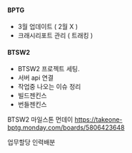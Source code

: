 



#### BPTG
 - 3월 업데이트 ( 2월 X )
 - 크래시리포트 관리 ( 트래킹 )


#### BTSW2
- BTSW2 프로젝트 세팅.
 - 서버 api 연결
 - 작업중 나오는 이슈 정리
 - 빌드젠킨스
 - 번들젠킨스

BTSW2 마일스톤 먼데이
https://takeone-bptg.monday.com/boards/5806423648



업무할당
인력배분 

